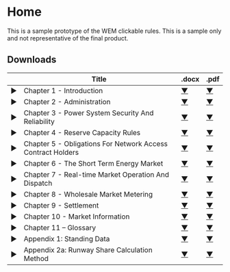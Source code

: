 # Home

This is a sample prototype of the WEM clickable rules.
This is a sample only and not representative of the final product. 


## Downloads

|         |     Title    |     .docx    |     .pdf    |
|---|---|---|---|
|     ▶    |     Chapter 1 - Introduction    |     [▼](https://www.wa.gov.au/system/files/2022-08/Wholesale%20Electricity%20Market%20Rules%20-%201%20September%202022%201.docx)    |     [▼](https://www.wa.gov.au/system/files/2022-08/Wholesale%20Electricity%20Market%20Rules%20-%201%20September%202022.pdf)    |
|     ▶    |     Chapter 2 - Administration    |     [▼](https://www.wa.gov.au/system/files/2022-08/Wholesale%20Electricity%20Market%20Rules%20-%201%20September%202022%201.docx)    |     [▼](https://www.wa.gov.au/system/files/2022-08/Wholesale%20Electricity%20Market%20Rules%20-%201%20September%202022.pdf)    |
|     ▶    |     Chapter 3 - Power System Security And Reliability    |     [▼](https://www.wa.gov.au/system/files/2022-08/Wholesale%20Electricity%20Market%20Rules%20-%201%20September%202022%201.docx)    |     [▼](https://www.wa.gov.au/system/files/2022-08/Wholesale%20Electricity%20Market%20Rules%20-%201%20September%202022.pdf)    |
|     ▶    |     Chapter 4 - Reserve Capacity Rules    |     [▼](https://www.wa.gov.au/system/files/2022-08/Wholesale%20Electricity%20Market%20Rules%20-%201%20September%202022%201.docx)    |     [▼](https://www.wa.gov.au/system/files/2022-08/Wholesale%20Electricity%20Market%20Rules%20-%201%20September%202022.pdf)    |
|     ▶    |     Chapter 5 - Obligations For Network Access Contract   Holders    |     [▼](https://www.wa.gov.au/system/files/2022-08/Wholesale%20Electricity%20Market%20Rules%20-%201%20September%202022%201.docx)    |     [▼](https://www.wa.gov.au/system/files/2022-08/Wholesale%20Electricity%20Market%20Rules%20-%201%20September%202022.pdf)    |
|     ▶    |     Chapter 6 - The Short Term Energy Market    |     [▼](https://www.wa.gov.au/system/files/2022-08/Wholesale%20Electricity%20Market%20Rules%20-%201%20September%202022%201.docx)    |     [▼](https://www.wa.gov.au/system/files/2022-08/Wholesale%20Electricity%20Market%20Rules%20-%201%20September%202022.pdf)    |
|     ▶    |     Chapter 7 - Real-time Market Operation And Dispatch    |     [▼](https://www.wa.gov.au/system/files/2022-08/Wholesale%20Electricity%20Market%20Rules%20-%201%20September%202022%201.docx)    |     [▼](https://www.wa.gov.au/system/files/2022-08/Wholesale%20Electricity%20Market%20Rules%20-%201%20September%202022.pdf)    |
|     ▶    |     Chapter 8 - Wholesale Market Metering    |     [▼](https://www.wa.gov.au/system/files/2022-08/Wholesale%20Electricity%20Market%20Rules%20-%201%20September%202022%201.docx)    |     [▼](https://www.wa.gov.au/system/files/2022-08/Wholesale%20Electricity%20Market%20Rules%20-%201%20September%202022.pdf)    |
|     ▶    |     Chapter 9 - Settlement    |     [▼](https://www.wa.gov.au/system/files/2022-08/Wholesale%20Electricity%20Market%20Rules%20-%201%20September%202022%201.docx)    |     [▼](https://www.wa.gov.au/system/files/2022-08/Wholesale%20Electricity%20Market%20Rules%20-%201%20September%202022.pdf)    |
|     ▶    |     Chapter 10 - Market Information    |     [▼](https://www.wa.gov.au/system/files/2022-08/Wholesale%20Electricity%20Market%20Rules%20-%201%20September%202022%201.docx)    |     [▼](https://www.wa.gov.au/system/files/2022-08/Wholesale%20Electricity%20Market%20Rules%20-%201%20September%202022.pdf)    |
|     ▶    |     Chapter 11 – Glossary    |     [▼](https://www.wa.gov.au/system/files/2022-08/Wholesale%20Electricity%20Market%20Rules%20-%201%20September%202022%201.docx)    |     [▼](https://www.wa.gov.au/system/files/2022-08/Wholesale%20Electricity%20Market%20Rules%20-%201%20September%202022.pdf)    |
|     ▶    |     Appendix 1: Standing Data    |     [▼](https://www.wa.gov.au/system/files/2022-08/Wholesale%20Electricity%20Market%20Rules%20-%201%20September%202022%201.docx)    |     [▼](https://www.wa.gov.au/system/files/2022-08/Wholesale%20Electricity%20Market%20Rules%20-%201%20September%202022.pdf)    |
|     ▶    |     Appendix 2a: Runway Share Calculation Method    |     [▼](https://www.wa.gov.au/system/files/2022-08/Wholesale%20Electricity%20Market%20Rules%20-%201%20September%202022%201.docx)    |     [▼](https://www.wa.gov.au/system/files/2022-08/Wholesale%20Electricity%20Market%20Rules%20-%201%20September%202022.pdf)    |